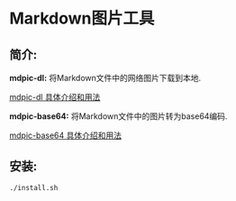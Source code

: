 # Markdown图片工具

## 简介:

**mdpic-dl:** 将Markdown文件中的网络图片下载到本地.

[mdpic-dl 具体介绍和用法](./mdpic-dl/README.md)

**mdpic-base64:** 将Markdown文件中的图片转为base64编码.

[mdpic-base64 具体介绍和用法](./mdpic-base64/README.md)

## 安装: 

```
./install.sh
```

